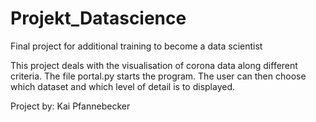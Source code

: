 # Projekt_Datascience
 Final project for additional training to become a data scientist

This project deals with the visualisation of corona data along different criteria. The file portal.py starts the program. The user can then choose which dataset and which level of detail is to displayed.

Project by: Kai Pfannebecker